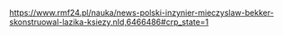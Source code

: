 https://www.rmf24.pl/nauka/news-polski-inzynier-mieczyslaw-bekker-skonstruowal-lazika-ksiezy,nId,6466486#crp_state=1

